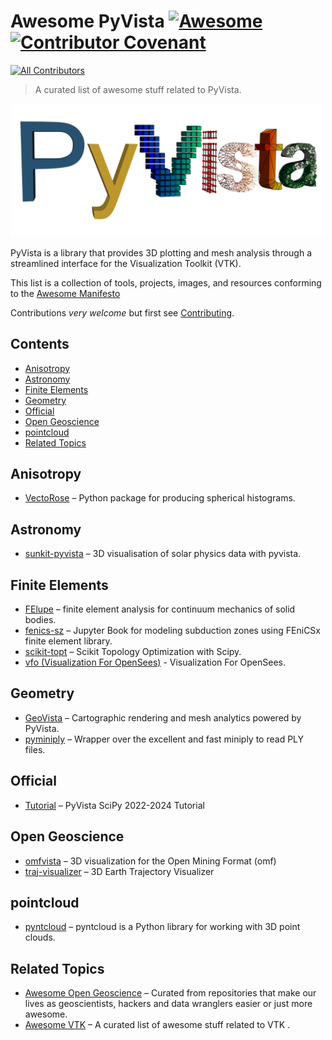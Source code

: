 # Awesome PyVista [![Awesome](https://cdn.rawgit.com/sindresorhus/awesome/d7305f38d29fed78fa85652e3a63e154dd8e8829/media/badge.svg)](https://github.com/sindresorhus/awesome) [![Contributor Covenant](https://img.shields.io/badge/Contributor%20Covenant-2.1-4baaaa.svg)](CODE_OF_CONDUCT.md)

<!-- ALL-CONTRIBUTORS-BADGE:START - Do not remove or modify this section -->

[![All Contributors](https://img.shields.io/badge/all_contributors-2-orange.svg?style=flat-square)](#contributors-)

<!-- ALL-CONTRIBUTORS-BADGE:END -->

> A curated list of awesome stuff related to PyVista.

<p align="center">
    <img src="https://github.com/pyvista/pyvista/blob/main/doc/source/_static/pyvista_logo.svg" alt="pyvista_logo_sm" width="500"/>
</p>

PyVista is a library that provides 3D plotting and mesh analysis through a streamlined interface for the Visualization Toolkit (VTK).

This list is a collection of tools, projects, images, and resources conforming to the [Awesome Manifesto](https://github.com/sindresorhus/awesome/blob/main/awesome.md)

Contributions _very welcome_ but first see [Contributing](CONTRIBUTING.md).

## Contents

<!-- START doctoc generated TOC please keep comment here to allow auto update -->
<!-- DON'T EDIT THIS SECTION, INSTEAD RE-RUN doctoc TO UPDATE -->

- [Anisotropy](#anisotropy)
- [Astronomy](#astronomy)
- [Finite Elements](#finite-elements)
- [Geometry](#geometry)
- [Official](#official)
- [Open Geoscience](#open-geoscience)
- [pointcloud](#pointcloud)
- [Related Topics](#related-topics)

<!-- END doctoc generated TOC please keep comment here to allow auto update -->

## Anisotropy

- [VectoRose](https://github.com/bzrudski/vectorose) – Python package for producing spherical histograms.

## Astronomy

- [sunkit-pyvista](https://github.com/sunpy/sunkit-pyvista) – 3D visualisation of solar physics data with pyvista.

## Finite Elements

- [FElupe](https://github.com/adtzlr/felupe) – finite element analysis for continuum mechanics of solid bodies.
- [fenics-sz](https://github.com/cianwilson/fenics-sz) – Jupyter Book for modeling subduction zones using FEniCSx finite element library.
- [scikit-topt](https://github.com/kevin-tofu/scikit-topt) – Scikit Topology Optimization with Scipy.
- [vfo (Visualization For OpenSees)](https://github.com/u-anurag/vfo) - Visualization For OpenSees.

## Geometry

- [GeoVista](https://github.com/bjlittle/geovista) – Cartographic rendering and mesh analytics powered by PyVista.
- [pyminiply](https://github.com/pyvista/pyminiply) – Wrapper over the excellent and fast miniply to read PLY files.

## Official

- [Tutorial](https://github.com/pyvista/pyvista-tutorial) – PyVista SciPy 2022-2024 Tutorial

## Open Geoscience

- [omfvista](https://github.com/OpenGeoVis/omfvista) – 3D visualization for the Open Mining Format (omf)
- [traj-visualizer](https://github.com/SalihErenYzb/Trajectory-Visualizer) – 3D Earth Trajectory Visualizer

## pointcloud

- [pyntcloud](https://github.com/daavoo/pyntcloud) – pyntcloud is a Python library for working with 3D point clouds.

## Related Topics

- [Awesome Open Geoscience](https://github.com/softwareunderground/awesome-open-geoscience) – Curated from repositories that make our lives as geoscientists, hackers and data wranglers easier or just more awesome.
- [Awesome VTK](https://github.com/tkoyama010/awesome-vtk) – A curated list of awesome stuff related to VTK .
